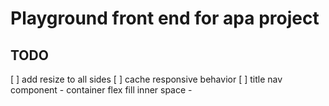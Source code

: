 # Playground front end for apa project

## TODO
[ ] add resize to all sides
[ ] cache responsive behavior
[ ] title nav component - container flex fill inner space - 